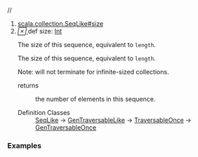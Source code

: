 //
<ol>
<li><a href="https://www.scala-lang.org/api/2.12.3/scala/collection/immutable/List.html#size:Int">scala.collection.SeqLike#size</a></li>
<li name="scala.collection.SeqLike#size" visbl="pub" class="indented0 " data-isabs="false" fullcomment="yes" group="Ungrouped"> <a id="size:Int"></a> <span class="permalink"> <a href="../../../scala/collection/immutable/List.html#size:Int" title="Permalink"> <i class="material-icons"></i> </a> </span> <span class="modifier_kind"> <span class="modifier"></span> <span class="kind">def</span> </span> <span class="symbol"> <span class="name">size</span><span class="result">: <a href="../../Int.html" class="extype" name="scala.Int">Int</a></span> </span> <p class="shortcomment cmt">The size of this sequence, equivalent to <code>length</code>.</p>
 <div class="fullcomment">
  <div class="comment cmt">
   <p>The size of this sequence, equivalent to <code>length</code>.</p>
   <p> Note: will not terminate for infinite-sized collections. </p>
  </div>
  <dl class="paramcmts block">
   <dt>
    returns
   </dt>
   <dd class="cmt">
    <p>the number of elements in this sequence.</p>
   </dd>
  </dl>
  <dl class="attributes block"> 
   <dt>
    Definition Classes
   </dt>
   <dd>
    <a href="../SeqLike.html" class="extype" name="scala.collection.SeqLike">SeqLike</a> → 
    <a href="../GenTraversableLike.html" class="extype" name="scala.collection.GenTraversableLike">GenTraversableLike</a> → 
    <a href="../TraversableOnce.html" class="extype" name="scala.collection.TraversableOnce">TraversableOnce</a> → 
    <a href="../GenTraversableOnce.html" class="extype" name="scala.collection.GenTraversableOnce">GenTraversableOnce</a>
   </dd>
  </dl>
 </div> </li>
        </ol>


### Examples





























